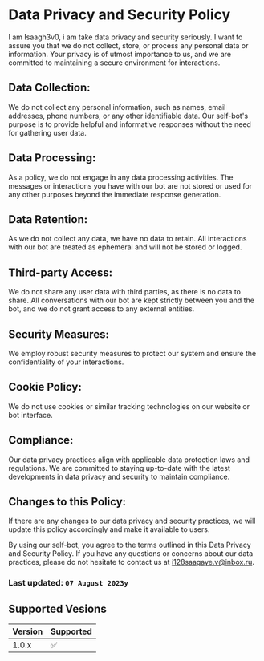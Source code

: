 # Data Privacy and Security Policy

I am Isaagh3v0, i am take data privacy and security seriously. I want to assure you that we do not collect, store, or process any personal data or information. Your privacy is of utmost importance to us, and we are committed to maintaining a secure environment for interactions.

## Data Collection:
We do not collect any personal information, such as names, email addresses, phone numbers, or any other identifiable data. Our self-bot's purpose is to provide helpful and informative responses without the need for gathering user data.

## Data Processing:
As a policy, we do not engage in any data processing activities. The messages or interactions you have with our bot are not stored or used for any other purposes beyond the immediate response generation.

## Data Retention:
As we do not collect any data, we have no data to retain. All interactions with our bot are treated as ephemeral and will not be stored or logged.

## Third-party Access:
We do not share any user data with third parties, as there is no data to share. All conversations with our bot are kept strictly between you and the bot, and we do not grant access to any external entities.

## Security Measures:
We employ robust security measures to protect our system and ensure the confidentiality of your interactions.

## Cookie Policy:
We do not use cookies or similar tracking technologies on our website or bot interface.

## Compliance:
Our data privacy practices align with applicable data protection laws and regulations. We are committed to staying up-to-date with the latest developments in data privacy and security to maintain compliance.

## Changes to this Policy:
If there are any changes to our data privacy and security practices, we will update this policy accordingly and make it available to users.

By using our self-bot, you agree to the terms outlined in this Data Privacy and Security Policy. If you have any questions or concerns about our data practices, please do not hesitate to contact us at i128saagaye.v@inbox.ru.

### Last updated: `07 August 2023y`

## Supported Vesions

| Version | Supported          |
| ------- | ------------------ |
| 1.0.x   | :white_check_mark: |

